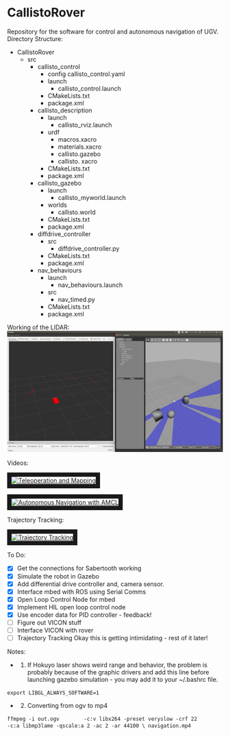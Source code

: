 # CallistoRover
Repository for the software for control and autonomous navigation of UGV.
Directory Structure: 
- CallistoRover
  - src 
    - callisto_control
      - config 
        callisto_control.yaml
      - launch 
        - callisto_control.launch
      - CMakeLists.txt
      - package.xml
    - callisto_description 
      - launch 
        - callisto_rviz.launch
      - urdf 
        - macros.xacro 
        - materials.xacro 
        - callisto.gazebo
        - callisto. xacro 
       - CMakeLists.txt
       - package.xml
     - callisto_gazebo
       - launch
         - callisto_myworld.launch
       - worlds
         - callisto.world
       - CMakeLists.txt
       - package.xml
     - diffdrive_controller
       - src
         - diffdrive_controller.py
       - CMakeLists.txt
       - package.xml
     - nav_behaviours
       - launch 
         - nav_behaviours.launch
       - src
         - nav_timed.py
       - CMakeLists.txt
       - package.xml
       
Working of the LIDAR:
![](/images/laser.png)

Videos:

<a href="https://www.youtube.com/watch?v=vewtGyf9uSo&t=2s" target="_blank"><img src="https://i.ytimg.com/vi/vewtGyf9uSo/hqdefault.jpg?custom=true&w=336&h=188&stc=true&jpg444=true&jpgq=90&sp=68&sat=0.3&sigh=OgGL06-jMYgpFNx8oOrUetsa3hc" alt="Teleoperation and Mapping" width="240" height="180" border="10" /></a>


<a href="https://www.youtube.com/watch?v=-S2_TLgltj8" target="_blank"><img src="https://i.ytimg.com/vi/-S2_TLgltj8/hqdefault.jpg?custom=true&w=336&h=188&stc=true&jpg444=true&jpgq=90&sp=68&sat=0.3&sigh=jG1sKAO51Nnar-ijQ_CPH6xkco0" alt="Autonomous Navigation with AMCL" width="240" height="180" border="10" /></a>

Trajectory Tracking:


<a href="https://goo.gl/photos/nmXYycaKVH1yMC3G9" target="_blank"><img src="https://lh3.googleusercontent.com/Md2ItKCGFM3thwBDWw1kLDWzb02WY1kGSmMwPuIQLtfsPQeGONjMYi8IMrfnm0Xdx9O_I0naRjvGrR--f5X288j9pedggfpDzIhGC7akEyOEAuUbbn1w-ESfpemZ1XJ8MeJc-fauauuaYQpdM7HbPznjSdZ602-yZ7o0lpRNs1s4Z_m76f0GpSSvI2qdSdq22DjEA0HiCqJVDID1BMlqfaLXb6stywdBGuwcbj2fBG95jdbrNJkrCNu_o_fqPwZHZ9Re4zAgCsc_AbaBvszcYjT9HQgKa38x3rZmunQlb8QG5_EvLKEz6aRyRtn_i-lWY07J4tPO8Tshav8qK1D2FBasqWEoHso8TR4So9uGjgfLJZeIKjO-oMnw91AgiD2qRKApaLLsz6ZVn_5DUveeQRkZTmKE4SZOzoWX2JUiMCDFUQotZ8BcxUKFMqeW4TiTjurV7-vHVTv_ihryKMfyDPCCVAdrLJrRsAT5p927GyDif4IlXD4RMIlCck7bOa-_c_g_h9jYtJmFrcs20eN-pYUs40HCJi7W9j592TTbP8cyNV86Ikj8g43KCGHt6z0Z702ojPK-v_zvXn0TSFc4r_0RSKHT9fG0F3x4YI4SLqsiXDM3_z0T5A=w1713-h963-k-no" alt="Trajectory Tracking" width="480" height="360" border="10" /></a>

 

To Do:
- [x] Get the connections for Sabertooth working
- [x] Simulate the robot in Gazebo
- [x] Add differential drive controller and, camera sensor.
- [x] Interface mbed with ROS using Serial Comms 
- [x] Open Loop Control Node for mbed 
- [x] Implement HIL open loop control node
- [x] Use encoder data for PID controller - feedback!
- [ ] Figure out VICON stuff 
- [ ] Interface VICON with rover 
- [ ] Trajectory Tracking 
Okay this is getting intimidating - rest of it later!
 
Notes: 
 - 1. If Hokuyo laser shows weird range and behavior, the problem is probably because of the graphic drivers and add this line before launching gazebo simulation - you may add it to your ~/.bashrc file. 
 
 ```
 export LIBGL_ALWAYS_SOFTWARE=1
 ```
 
- 2. Converting from ogv to mp4

```
ffmpeg -i out.ogv        -c:v libx264 -preset veryslow -crf 22        -c:a libmp3lame -qscale:a 2 -ac 2 -ar 44100 \ navigation.mp4

```
